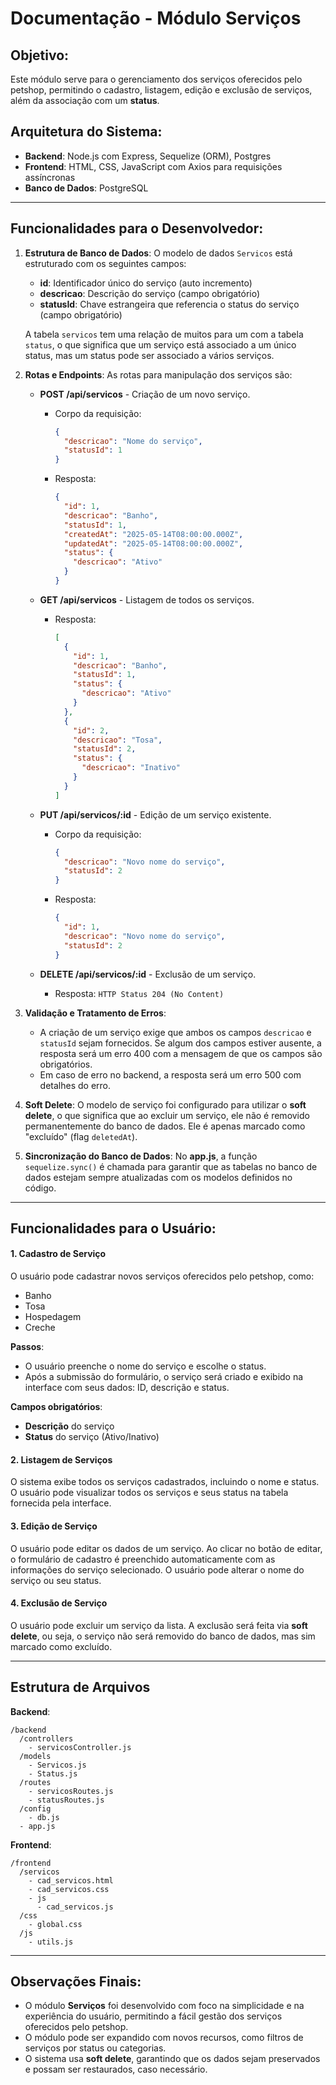 
# Documentação - Módulo Serviços

## Objetivo:
Este módulo serve para o gerenciamento dos serviços oferecidos pelo petshop, permitindo o cadastro, listagem, edição e exclusão de serviços, além da associação com um **status**.

## Arquitetura do Sistema:
- **Backend**: Node.js com Express, Sequelize (ORM), Postgres
- **Frontend**: HTML, CSS, JavaScript com Axios para requisições assíncronas
- **Banco de Dados**: PostgreSQL

---

## Funcionalidades para o Desenvolvedor:

1. **Estrutura de Banco de Dados**:
   O modelo de dados `Servicos` está estruturado com os seguintes campos:
   - **id**: Identificador único do serviço (auto incremento)
   - **descricao**: Descrição do serviço (campo obrigatório)
   - **statusId**: Chave estrangeira que referencia o status do serviço (campo obrigatório)
   
   A tabela `servicos` tem uma relação de muitos para um com a tabela `status`, o que significa que um serviço está associado a um único status, mas um status pode ser associado a vários serviços.

2. **Rotas e Endpoints**:
   As rotas para manipulação dos serviços são:
   - **POST /api/servicos** - Criação de um novo serviço.
     - Corpo da requisição: 
       ```json
       {
         "descricao": "Nome do serviço",
         "statusId": 1
       }
       ```
     - Resposta:
       ```json
       {
         "id": 1,
         "descricao": "Banho",
         "statusId": 1,
         "createdAt": "2025-05-14T08:00:00.000Z",
         "updatedAt": "2025-05-14T08:00:00.000Z",
         "status": {
           "descricao": "Ativo"
         }
       }
       ```

   - **GET /api/servicos** - Listagem de todos os serviços.
     - Resposta:
       ```json
       [
         {
           "id": 1,
           "descricao": "Banho",
           "statusId": 1,
           "status": {
             "descricao": "Ativo"
           }
         },
         {
           "id": 2,
           "descricao": "Tosa",
           "statusId": 2,
           "status": {
             "descricao": "Inativo"
           }
         }
       ]
       ```

   - **PUT /api/servicos/:id** - Edição de um serviço existente.
     - Corpo da requisição:
       ```json
       {
         "descricao": "Novo nome do serviço",
         "statusId": 2
       }
       ```
     - Resposta:
       ```json
       {
         "id": 1,
         "descricao": "Novo nome do serviço",
         "statusId": 2
       }
       ```

   - **DELETE /api/servicos/:id** - Exclusão de um serviço.
     - Resposta: `HTTP Status 204 (No Content)`

3. **Validação e Tratamento de Erros**:
   - A criação de um serviço exige que ambos os campos `descricao` e `statusId` sejam fornecidos. Se algum dos campos estiver ausente, a resposta será um erro 400 com a mensagem de que os campos são obrigatórios.
   - Em caso de erro no backend, a resposta será um erro 500 com detalhes do erro.

4. **Soft Delete**:
   O modelo de serviço foi configurado para utilizar o **soft delete**, o que significa que ao excluir um serviço, ele não é removido permanentemente do banco de dados. Ele é apenas marcado como "excluído" (flag `deletedAt`). 

5. **Sincronização do Banco de Dados**:
   No **app.js**, a função `sequelize.sync()` é chamada para garantir que as tabelas no banco de dados estejam sempre atualizadas com os modelos definidos no código.

---

## Funcionalidades para o Usuário:

#### 1. Cadastro de Serviço
   O usuário pode cadastrar novos serviços oferecidos pelo petshop, como:
   - Banho
   - Tosa
   - Hospedagem
   - Creche

   **Passos**:
   - O usuário preenche o nome do serviço e escolhe o status.
   - Após a submissão do formulário, o serviço será criado e exibido na interface com seus dados: ID, descrição e status.

   **Campos obrigatórios**:
   - **Descrição** do serviço
   - **Status** do serviço (Ativo/Inativo)

#### 2. Listagem de Serviços
   O sistema exibe todos os serviços cadastrados, incluindo o nome e status. O usuário pode visualizar todos os serviços e seus status na tabela fornecida pela interface.

#### 3. Edição de Serviço
   O usuário pode editar os dados de um serviço. Ao clicar no botão de editar, o formulário de cadastro é preenchido automaticamente com as informações do serviço selecionado. O usuário pode alterar o nome do serviço ou seu status.

#### 4. Exclusão de Serviço
   O usuário pode excluir um serviço da lista. A exclusão será feita via **soft delete**, ou seja, o serviço não será removido do banco de dados, mas sim marcado como excluído.

---

## Estrutura de Arquivos

**Backend**:
```
/backend
  /controllers
    - servicosController.js
  /models
    - Servicos.js
    - Status.js
  /routes
    - servicosRoutes.js
    - statusRoutes.js
  /config
    - db.js
  - app.js
```

**Frontend**:
```
/frontend
  /servicos
    - cad_servicos.html
    - cad_servicos.css
    - js
      - cad_servicos.js
  /css
    - global.css
  /js
    - utils.js
```

---

## Observações Finais:

- O módulo **Serviços** foi desenvolvido com foco na simplicidade e na experiência do usuário, permitindo a fácil gestão dos serviços oferecidos pelo petshop.
- O módulo pode ser expandido com novos recursos, como filtros de serviços por status ou categorias.
- O sistema usa **soft delete**, garantindo que os dados sejam preservados e possam ser restaurados, caso necessário.
